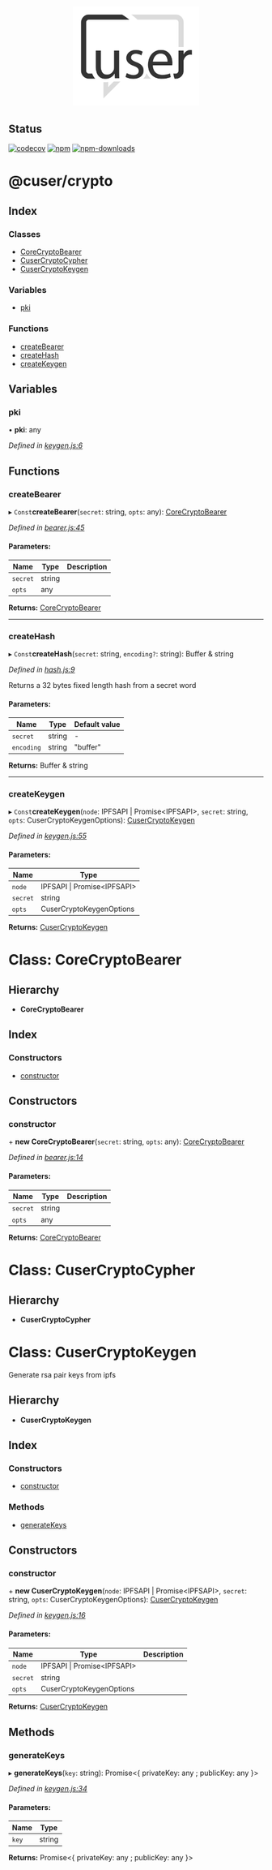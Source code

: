 <p align="center">
  <a href="./"><img width="250" src="https://raw.githubusercontent.com/rubeniskov/cuser/master/docs/logo.svg" alt="cuser logo" /></a>
</p>

## Status
[![codecov](https://codecov.io/gh/rubeniskov/cuser/branch/master/graph/badge.svg?flag=crypto)](https://codecov.io/gh/rubeniskov/cuser)
[![npm](https://img.shields.io/npm/v/@cuser/crypto.svg)](https://www.npmjs.com/package/@cuser/crypto)
[![npm-downloads](https://img.shields.io/npm/dw/@cuser/crypto)](https://www.npmjs.com/package/@cuser/crypto)

# @cuser/crypto

## Index

### Classes

* [CoreCryptoBearer](docs/classes/corecryptobearer.md)
* [CuserCryptoCypher](docs/classes/cusercryptocypher.md)
* [CuserCryptoKeygen](docs/classes/cusercryptokeygen.md)

### Variables

* [pki](docs/globals.md#pki)

### Functions

* [createBearer](docs/globals.md#createbearer)
* [createHash](docs/globals.md#createhash)
* [createKeygen](docs/globals.md#createkeygen)

## Variables

### pki

•  **pki**: any

*Defined in [keygen.js:6](https://github.com/rubeniskov/cuser/blob/79d8370/packages/crypto/keygen.js#L6)*

## Functions

### createBearer

▸ `Const`**createBearer**(`secret`: string, `opts`: any): [CoreCryptoBearer](docs/classes/corecryptobearer.md)

*Defined in [bearer.js:45](https://github.com/rubeniskov/cuser/blob/79d8370/packages/crypto/bearer.js#L45)*

#### Parameters:

Name | Type | Description |
------ | ------ | ------ |
`secret` | string |  |
`opts` | any |   |

**Returns:** [CoreCryptoBearer](docs/classes/corecryptobearer.md)

___

### createHash

▸ `Const`**createHash**(`secret`: string, `encoding?`: string): Buffer & string

*Defined in [hash.js:9](https://github.com/rubeniskov/cuser/blob/79d8370/packages/crypto/hash.js#L9)*

Returns a 32 bytes fixed length hash from a secret word

#### Parameters:

Name | Type | Default value |
------ | ------ | ------ |
`secret` | string | - |
`encoding` | string | "buffer" |

**Returns:** Buffer & string

___

### createKeygen

▸ `Const`**createKeygen**(`node`: IPFSAPI \| Promise\<IPFSAPI>, `secret`: string, `opts`: CuserCryptoKeygenOptions): [CuserCryptoKeygen](docs/classes/cusercryptokeygen.md)

*Defined in [keygen.js:55](https://github.com/rubeniskov/cuser/blob/79d8370/packages/crypto/keygen.js#L55)*

#### Parameters:

Name | Type |
------ | ------ |
`node` | IPFSAPI \| Promise\<IPFSAPI> |
`secret` | string |
`opts` | CuserCryptoKeygenOptions |

**Returns:** [CuserCryptoKeygen](docs/classes/cusercryptokeygen.md)
# Class: CoreCryptoBearer

## Hierarchy

* **CoreCryptoBearer**

## Index

### Constructors

* [constructor](docs/classes/corecryptobearer.md#constructor)

## Constructors

### constructor

\+ **new CoreCryptoBearer**(`secret`: string, `opts`: any): [CoreCryptoBearer](docs/classes/corecryptobearer.md)

*Defined in [bearer.js:14](https://github.com/rubeniskov/cuser/blob/79d8370/packages/crypto/bearer.js#L14)*

#### Parameters:

Name | Type | Description |
------ | ------ | ------ |
`secret` | string |  |
`opts` | any |   |

**Returns:** [CoreCryptoBearer](docs/classes/corecryptobearer.md)
# Class: CuserCryptoCypher

## Hierarchy

* **CuserCryptoCypher**
# Class: CuserCryptoKeygen

Generate rsa pair keys from ipfs

## Hierarchy

* **CuserCryptoKeygen**

## Index

### Constructors

* [constructor](docs/classes/cusercryptokeygen.md#constructor)

### Methods

* [generateKeys](docs/classes/cusercryptokeygen.md#generatekeys)

## Constructors

### constructor

\+ **new CuserCryptoKeygen**(`node`: IPFSAPI \| Promise\<IPFSAPI>, `secret`: string, `opts`: CuserCryptoKeygenOptions): [CuserCryptoKeygen](docs/classes/cusercryptokeygen.md)

*Defined in [keygen.js:16](https://github.com/rubeniskov/cuser/blob/79d8370/packages/crypto/keygen.js#L16)*

#### Parameters:

Name | Type | Description |
------ | ------ | ------ |
`node` | IPFSAPI \| Promise\<IPFSAPI> |  |
`secret` | string |  |
`opts` | CuserCryptoKeygenOptions |   |

**Returns:** [CuserCryptoKeygen](docs/classes/cusercryptokeygen.md)

## Methods

### generateKeys

▸ **generateKeys**(`key`: string): Promise\<{ privateKey: any ; publicKey: any  }>

*Defined in [keygen.js:34](https://github.com/rubeniskov/cuser/blob/79d8370/packages/crypto/keygen.js#L34)*

#### Parameters:

Name | Type |
------ | ------ |
`key` | string |

**Returns:** Promise\<{ privateKey: any ; publicKey: any  }>
